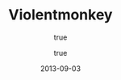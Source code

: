 ---
title: Violentmonkey
description: An open source userscript manager.
author:
  - name: gera2ld
    custom: true
  - name: tophf
    custom: true
date: 2013-09-03
buttons:
  - browser: chrome
    img: /uploads/browser/chrome.png
    href: https://chrome.google.com/webstore/detail/violentmonkey/jinjaccalgkegednnccohejagnlnfdag
  - browser: firefox
    img: /uploads/browser/firefox.png
    href: https://addons.mozilla.org/en-US/firefox/addon/violentmonkey/
  - browser: newedge
    img: /uploads/browser/newedge.png
    href: https://microsoftedge.microsoft.com/addons/detail/violentmonkey/eeagobfjdenkkddmbclomhiblgggliao
  - type: 1
    name: Website
    href: https://violentmonkey.github.io
  - type: 1
    name: Source
    href: https://github.com/violentmonkey/violentmonkey
---